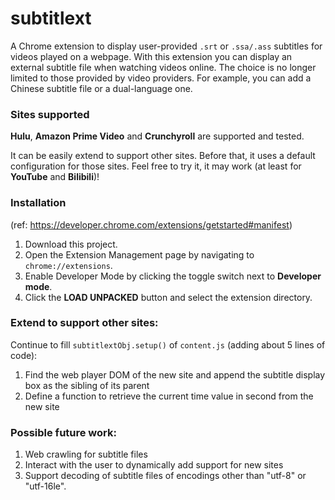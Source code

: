 # subtitlext
A Chrome extension to display user-provided `.srt` or `.ssa/.ass` subtitles for videos played on a webpage. With this extension you can display an external subtitle file when watching videos online. The choice 
is no longer limited to those provided by video providers. For example, you can add a Chinese subtitle file or a 
dual-language one.

### Sites supported
**Hulu**,
**Amazon Prime Video** and **Crunchyroll** are supported and tested.

It can be easily extend 
to support other sites. Before that, it uses a default configuration for those sites.
Feel free to try it, it may work (at least for **YouTube** and **Bilibili**)!



### Installation
(ref: https://developer.chrome.com/extensions/getstarted#manifest)

1. Download this project.
2. Open the Extension Management page by navigating to `chrome://extensions`.
3. Enable Developer Mode by clicking the toggle switch next to **Developer mode**.
4. Click the **LOAD UNPACKED** button and select the extension directory.

### Extend to support other sites:
Continue to fill `subtitlextObj.setup()` of `content.js` (adding about 5 lines of code): 

1. Find the web player DOM of the new site and append the subtitle display box as the sibling of its parent
2. Define a function to retrieve the current time value in second from the new site

### Possible future work:
1. Web crawling for subtitle files
2. Interact with the user to dynamically add support for new sites
3. Support decoding of subtitle files of encodings other than "utf-8" or "utf-16le".

